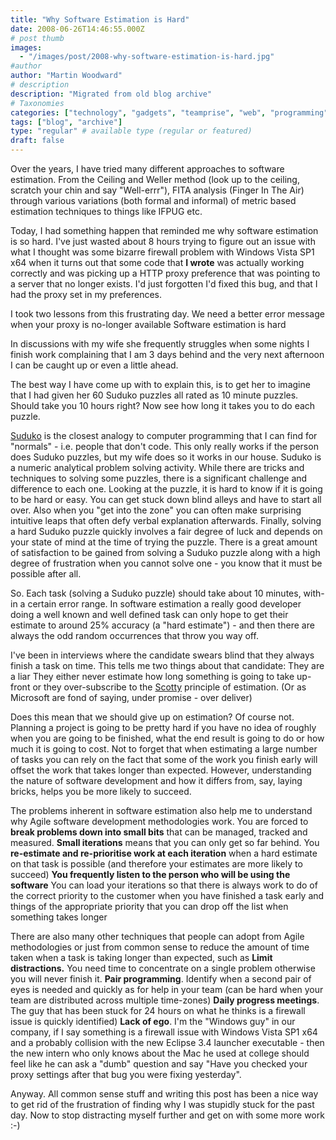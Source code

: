 ```yaml
---
title: "Why Software Estimation is Hard"
date: 2008-06-26T14:46:55.000Z
# post thumb
images:
  - "/images/post/2008-why-software-estimation-is-hard.jpg"
#author
author: "Martin Woodward"
# description
description: "Migrated from old blog archive"
# Taxonomies
categories: ["technology", "gadgets", "teamprise", "web", "programming", "podcast"]
tags: ["blog", "archive"]
type: "regular" # available type (regular or featured)
draft: false
---
```

Over the years, I have tried many different approaches to software estimation.  From the Ceiling and Weller method (look up to the ceiling, scratch your chin and say "Well-errr"), FITA analysis (Finger In The Air) through various variations (both formal and informal) of metric based estimation techniques to things like IFPUG etc.  

Today, I had something happen that reminded me why software estimation is so hard. I've just wasted about 8 hours trying to figure out an issue with what I thought was some bizarre firewall problem with Windows Vista SP1 x64 when it turns out that some code that **I wrote** was actually working correctly and was picking up a HTTP proxy preference that was pointing to a server that no longer exists.  I'd just forgotten I'd fixed this bug, and that I had the proxy set in my preferences.  

I took two lessons from this frustrating day.     We need a better error message when your proxy is no-longer available    Software estimation is hard   

In discussions with my wife she frequently struggles when some nights I finish work complaining that I am 3 days behind and the very next afternoon I can be caught up or even a little ahead.  

The best way I have come up with to explain this, is to get her to imagine that I had given her 60 Suduko puzzles all rated as 10 minute puzzles.  Should take you 10 hours right?  Now see how long it takes you to do each puzzle.  

 [Suduko](http://en.wikipedia.org/wiki/Suduko) is the closest analogy to computer programming that I can find for "normals" - i.e. people that don't code.  This only really works if the person does Suduko puzzles, but my wife does so it works in our house.  Suduko is a numeric analytical problem solving activity.  While there are tricks and techniques to solving some puzzles, there is a significant challenge and difference to each one. Looking at the puzzle, it is hard to know if it is going to be hard or easy.  You can get stuck down blind alleys and have to start all over. Also when you "get into the zone" you can often make surprising intuitive leaps that often defy verbal explanation afterwards. Finally, solving a hard Suduko puzzle quickly involves a fair degree of luck and depends on your state of mind at the time of trying the puzzle.  There is a great amount of satisfaction to be gained from solving a Suduko puzzle along with a high degree of frustration when you cannot solve one - you know that it must be possible after all.  

So.  Each task (solving a Suduko puzzle) should take about 10 minutes, with-in a certain error range.  In software estimation a really good developer doing a well known and well defined task can only hope to get their estimate to around 25% accuracy (a "hard estimate") - and then there are always the odd random occurrences that throw you way off.  

I've been in interviews where the candidate swears blind that they always finish a task on time.  This tells me two things about that candidate:     They are a liar    They either never estimate how long something is going to take up-front or they over-subscribe to the [Scotty](http://en.wikipedia.org/wiki/Montgomery_Scott) principle of estimation. (Or as Microsoft are fond of saying, under promise - over deliver)   

Does this mean that we should give up on estimation?  Of course not.  Planning a project is going to be pretty hard if you have no idea of roughly when you are going to be finished, what the end result is going to do or how much it is going to cost.  Not to forget that when estimating a large number of tasks you can rely on the fact that some of the work you finish early will offset the work that takes longer than expected.  However, understanding the nature of software development and how it differs from, say, laying bricks, helps you be more likely to succeed.  

The problems inherent in software estimation also help me to understand why Agile software development methodologies work.       You are forced to **break problems down into small bits** that can be managed, tracked and measured.    **Small iterations** means that you can only get so far behind.    You **re-estimate and re-prioritise work at each iteration** when a hard estimate on that task is possible (and therefore your estimates are more likely to succeed)    **You frequently listen **to the person who will be** using the software**    You can load your iterations so that there is always work to do of the correct priority to the customer when you have finished a task early and things of the appropriate priority that you can drop off the list when something takes longer   

There are also many other techniques that people can adopt from Agile methodologies or just from common sense to reduce the amount of time taken when a task is taking longer than expected, such as     **Limit distractions.** You need time to concentrate on a single problem otherwise you will never finish it.    **Pair programming**. Identify when a second pair of eyes is needed and quickly as for help in your team (can be hard when your team are distributed across multiple time-zones)    **Daily progress meetings**. The guy that has been stuck for 24 hours on what he thinks is a firewall issue is quickly identified)    **Lack of ego**.  I'm the "Windows guy" in our company, if I say something is a firewall issue with Windows Vista SP1 x64 and a probably collision with the new Eclipse 3.4 launcher executable - then the new intern who only knows about the Mac he used at college should feel like he can ask a "dumb" question and say "Have you checked your proxy settings after that bug you were fixing yesterday".   

Anyway.  All common sense stuff and writing this post has been a nice way to get rid of the frustration of finding why I was stupidly stuck for the past day.  Now to stop distracting myself further and get on with some more work :-)